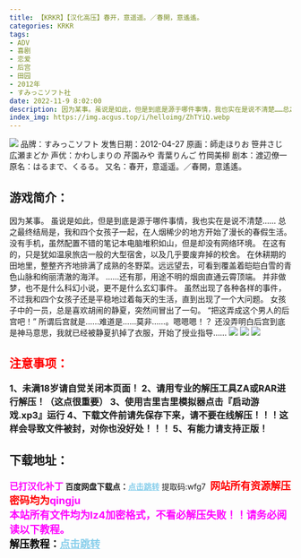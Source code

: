 ```yaml
---
title: 【KRKR】【汉化高压】春开，意遥遥。／春開，意遙遙。
categories: KRKR
tags:
- ADV
- 喜剧
- 恋爱
- 后宫
- 田园
- 2012年
- すみっこソフト社
date: 2022-11-9 8:02:00
description: 因为某事。虽说是如此，但是到底是源于哪件事情，我也实在是说不清楚……总之最终结局是，我和四个女孩子一起，在人烟稀少的地方开始了漫长的春假生活。没有手机，虽然配置不错的笔记本电脑堆积如山，但是却没有网络环境。在这有的，只是犹如温泉旅店一般的大型宿舍，以及几乎要废弃掉的校舍。在休耕期的田地里，整整齐齐地排满了成熟的冬野菜。远远望去，可看到覆盖着皑皑白雪的青色山脉和绚丽清澈的海洋。
index_img: https://img.acgus.top/i/helloimg/ZhTYiQ.webp
---
```

![](https://img.acgus.top/i/helloimg/ZhTYiQ.webp)
品牌：すみっこソフト
发售日期：2012-04-27
原画：師走ほりお 笹井さじ 広瀬まどか
声优：かわしまりの 芹園みや 青葉りんご 竹岡美柳
剧本：渡辺僚一
原名：はるまで、くるる。
又名：春开，意遥遥。／春開，意遙遙。

## 游戏简介：
因为某事。
虽说是如此，但是到底是源于哪件事情，我也实在是说不清楚……
总之最终结局是，我和四个女孩子一起，在人烟稀少的地方开始了漫长的春假生活。
没有手机，虽然配置不错的笔记本电脑堆积如山，但是却没有网络环境。
在这有的，只是犹如温泉旅店一般的大型宿舍，以及几乎要废弃掉的校舍。
在休耕期的田地里，整整齐齐地排满了成熟的冬野菜。远远望去，可看到覆盖着皑皑白雪的青色山脉和绚丽清澈的海洋。
……还有那，用途不明的烟囱直通云霄顶端。
并非做梦，也不是什么科幻小说，更不是什么玄幻事件。
虽然出现了各种各样的事件，不过我和四个女孩子还是平稳地过着每天的生活，直到出现了一个大问题。
女孩子中的一员，总是喜欢胡闹的静夏，突然间冒出了一句。
“把这弄成这个男人的后宫吧！”
所谓后宫就是……难道是……莫非……。嗯嗯嗯！？
还没弄明白后宫到底是神马意思，我就已经被静夏扒掉了衣服，开始了授业指导……
![](https://img.acgus.top/i/helloimg/ZhTfzt.webp)
![](https://img.acgus.top/i/helloimg/ZhTVFC.webp)
![](https://img.acgus.top/i/helloimg/ZhTj5u.webp)




## <font color=#FF0000 >注意事项：</font>
<font size=3><b>1、未满18岁请自觉关闭本页面！
2、请用专业的解压工具ZA或RAR进行解压！（这点很重要）
3、使用吉里吉里模拟器点击『启动游戏.xp3』运行
4、下载文件前请先保存下来，请不要在线解压！！！这样会导致文件被封，对你也没好处！！！
5、有能力请支持正版！</b></font>

## 下载地址：
<font color=#FF00FF size=3>**已打汉化补丁**</font>
<b>百度网盘下载点：</b><a href="https://pan.baidu.com/s/1ws8o09rd3nZy8tX0PVMFiQ?pwd=wfg7" style="color: #87CEEB;"><b>点击跳转</b></a> 提取码:wfg7
<a style="padding: 0" href="https://post.qingju.org/AD/"><img style="max-width:100%" src="https://img.acgus.top/i/2024/07/478f689b8021d8d499ab43d21acf137a.gif" alt=""></a>
<b><font color=#FF0000 size=4>网站所有资源解压密码均为</b></font><b><font color=#FF00FF size=4>qingju</font><font color=#FF0000 ></font></b><br><b><font color=#FF00FF size=4>本站所有文件均为lz4加密格式，不看必解压失败！！请务必阅读以下教程。</b></font><br><b><font color=#000 size=4>解压教程：</b><a href="https://post.qingju.org/tutorial/000/" style="color: #87CEEB;"><b>点击跳转</b></a>